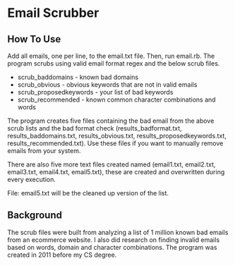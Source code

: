 # Email Scrubber

## How To Use

Add all emails, one per line, to the email.txt file.  Then, run email.rb. The program scrubs using valid email format regex and the below  scrub files.
* scrub_baddomains - known bad domains
* scrub_obvious - obvious keywords that are not in valid emails
* scrub_proposedkeywords - your list of bad keywords
* scrub_recommended - known common character combinations and words

The program creates five files containing the bad email from the above scrub lists and the bad format check (results_badformat.txt, results_baddomains.txt, results_obvious.txt, results_proposedkeywords.txt, results_recommended.txt). Use these files if you want to manually remove emails from your system.

There are also five more text files created named (email1.txt, email2.txt, email3.txt, email4.txt, email5.txt), these are created and overwritten during every execution.

File: email5.txt will be the cleaned up version of the list.

## Background

The scrub files were built from analyzing a list of 1 million known bad emails from an ecommerce website. I also did research on finding invalid emails based on words, domain and character combinations. The program was created in 2011 before my CS degree.
